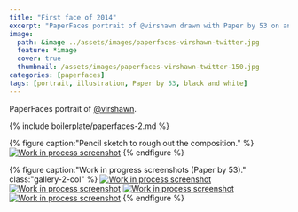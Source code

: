 ```yaml
---
title: "First face of 2014"
excerpt: "PaperFaces portrait of @virshawn drawn with Paper by 53 on an iPad."
image: 
  path: &image ../assets/images/paperfaces-virshawn-twitter.jpg 
  feature: *image
  cover: true
  thumbnail: /assets/images/paperfaces-virshawn-twitter-150.jpg
categories: [paperfaces]
tags: [portrait, illustration, Paper by 53, black and white]
---
```


PaperFaces portrait of [@virshawn](https://twitter.com/virshawn).

{% include boilerplate/paperfaces-2.md %}

{% figure caption:"Pencil sketch to rough out the composition." %}
[![Work in process screenshot](/assets/images/paperfaces-virshawn-process-1-750.jpg)](/assets/images/paperfaces-virshawn-process-1-lg.jpg)
{% endfigure %}

{% figure caption:"Work in progress screenshots (Paper by 53)." class:"gallery-2-col" %}
[![Work in process screenshot](/assets/images/paperfaces-virshawn-process-2-600.jpg)](/assets/images/paperfaces-virshawn-process-2-lg.jpg)
[![Work in process screenshot](/assets/images/paperfaces-virshawn-process-3-600.jpg)](/assets/images/paperfaces-virshawn-process-3-lg.jpg)
[![Work in process screenshot](/assets/images/paperfaces-virshawn-process-4-600.jpg)](/assets/images/paperfaces-virshawn-process-4-lg.jpg)
[![Work in process screenshot](/assets/images/paperfaces-virshawn-process-5-600.jpg)](/assets/images/paperfaces-virshawn-process-5-lg.jpg)
{% endfigure %}
